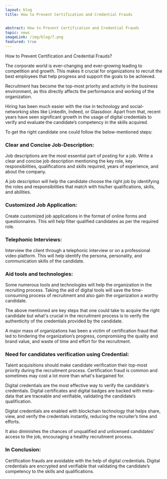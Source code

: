 ```yaml
---
layout: blog
title: How to Prevent Certification and Credential Frauds 


abstract: How to Prevent Certification and Credential Frauds 
topic: news
imageLink: /img/blog/7.png
featured: true
---
```

How to Prevent Certification and Credential Frauds?

The corporate world is ever-changing and ever-growing leading to competition and growth. This makes it crucial for organizations to recruit the best employees that help progress and support the goals to be achieved.

Recruitment has become the top-most priority and activity in the business environment, as this directly affects the performance and working of the organization.

Hiring has been much easier with the rise in technology and social-networking sites like LinkedIn, Indeed, or Glassdoor. Apart from that, recent years have seen significant growth in the usage of digital credentials to verify and evaluate the candidate’s competency in the skills acquired.

To get the right candidate one could follow the below-mentioned steps:

### Clear and Concise Job-Description:

Job descriptions are the most essential part of posting for a job. Write a clear and concise job description mentioning the key role, key responsibilities, qualifications and skills required, years of experience, and about the company.

A job description will help the candidate choose the right job by identifying the roles and responsibilities that match with his/her qualifications, skills, and abilities.

### Customized Job Application:

Create customized job applications in the format of online forms and questionnaires. This will help filter qualified candidates as per the required role.

### Telephonic Interviews:

Interview the client through a telephonic interview or on a professional video platform. This will help identify the persona, personality, and communication skills of the candidate.

### Aid tools and technologies:

Some numerous tools and technologies will help the organization in the recruiting process. Taking the aid of digital tools will save the time-consuming process of recruitment and also gain the organization a worthy candidate.

The above mentioned are key steps that one could take to acquire the right candidate but what's crucial in the recruitment process is to verify the authenticity of the credentials provided by the candidate.

A major mass of organizations has been a victim of certification fraud that led to hindering the organization’s progress, compromising the quality and brand value, and waste of time and effort for the recruitment.

### Need for candidates verification using Credential:

Talent acquisitions should make candidate verification their top-most priority during the recruitment process. Certification fraud is common and sometimes may cost a lot more than what's bargained for.

Digital credentials are the most effective way to verify the candidate's credentials. Digital certificates and digital badges are backed with meta-data that are traceable and verifiable, validating the candidate’s qualification.

Digital credentials are enabled with blockchain technology that helps share, view, and verify the credentials instantly, reducing the recruiter’s time and efforts.

It also diminishes the chances of unqualified and unlicensed candidates’ access to the job, encouraging a healthy recruitment process.

### In Conclusion:

Certification frauds are avoidable with the help of digital credentials. Digital credentials are encrypted and verifiable that validating the candidate’s competency to the skills and qualifications.
